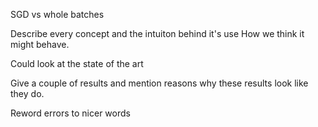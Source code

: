 SGD vs whole batches

Describe every concept and the intuiton behind it's use
How we think it might behave.

Could look at the state of the art

Give a couple of results and mention reasons why these results look like they do.

Reword errors to nicer words
